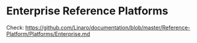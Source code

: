 # Enterprise Reference Platforms

Check:
https://github.com/Linaro/documentation/blob/master/Reference-Platform/Platforms/Enterprise.md
